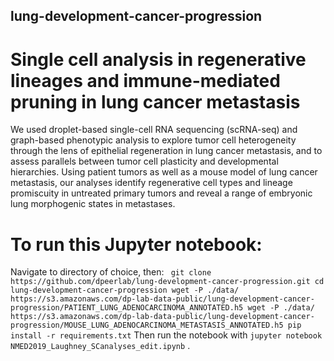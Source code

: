 ## lung-development-cancer-progression
# Single cell analysis in regenerative lineages and immune-mediated pruning in lung cancer metastasis

We used droplet-based single-cell RNA sequencing (scRNA-seq) and graph-based phenotypic analysis to explore tumor cell heterogeneity through the lens of epithelial regeneration in lung cancer metastasis, and to assess parallels between tumor cell plasticity and developmental hierarchies. Using patient tumors as well as a mouse model of lung cancer metastasis, our analyses identify regenerative cell types and lineage promiscuity in untreated primary tumors and reveal a range of embryonic lung morphogenic states in metastases.

# To run this Jupyter notebook:
Navigate to directory of choice, then:
` 
git clone https://github.com/dpeerlab/lung-development-cancer-progression.git
cd lung-development-cancer-progression
wget -P ./data/ https://s3.amazonaws.com/dp-lab-data-public/lung-development-cancer-progression/PATIENT_LUNG_ADENOCARCINOMA_ANNOTATED.h5
wget -P ./data/ https://s3.amazonaws.com/dp-lab-data-public/lung-development-cancer-progression/MOUSE_LUNG_ADENOCARCINOMA_METASTASIS_ANNOTATED.h5
pip install -r requirements.txt
`
Then run the notebook with ` jupyter notebook NMED2019_Laughney_SCanalyses_edit.ipynb ` .

